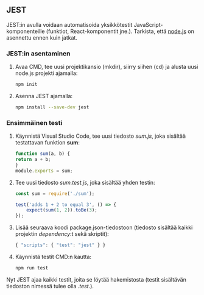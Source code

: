 ## JEST

JEST:in avulla voidaan automatisoida yksikkötestit JavaScript-komponenteille (funktiot, React-komponentit jne.). Tarkista, että [node.js](https://nodejs.org/en/) on asennettu ennen kuin jatkat.

### JEST:in asentaminen

1. Avaa CMD, tee uusi projektikansio (mkdir), siirry siihen (cd) ja alusta uusi node.js projekti ajamalla:
​
    ```bash
    npm init
    ```

2. Asenna JEST ajamalla:

    ```bash
    npm install --save-dev jest ​
    ```

### Ensimmäinen testi

1. Käynnistä Visual Studio Code, tee uusi tiedosto *sum.js*, joka sisältää testattavan funktion **sum**:​

    ```js
    function sum(a, b) { ​
    return a + b; ​
    } ​
    module.exports = sum;
    ```
2. Tee uusi tiedosto *sum.test.js*, joka sisältää yhden testin:

    ```js
    const sum = require('./sum'); ​

    test('adds 1 + 2 to equal 3', () => {
        expect(sum(1, 2)).toBe(3);
    }​);​
    ```
3. Lisää seuraava koodi package.json-tiedostoon (tiedosto sisältää kaikki projektin *dependency*:t sekä skriptit):​

    ```js
    { "scripts": { "test": "jest" } }​
    ```
4. Käynnistä testit CMD:n kautta:​

    ```bash
    npm run test​
    ```
Nyt JEST ajaa kaikki testit, joita se löytää hakemistosta (testit sisältävän tiedoston nimessä tulee olla *.test.*).
